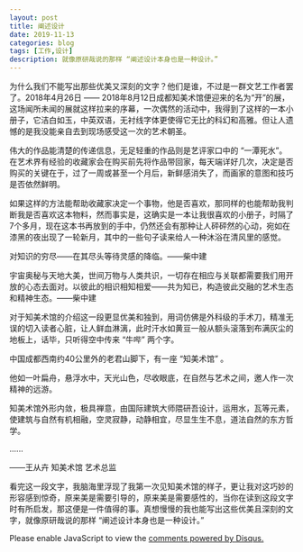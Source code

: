 ```yaml
---
layout: post
title: 阐述设计
date: 2019-11-13
categories: blog
tags: [工作,设计]
description: 就像原研哉说的那样 “阐述设计本身也是一种设计。”
---
```


为什么我们不能写出那些优美又深刻的文字？他们是谁，不过是一群文艺工作者罢了。2018年4月26日 —— 2018年8月12日成都知美术馆便迎来的名为“开”的展，这场闻所未闻的展就这样拉来的序幕，一次偶然的活动中，我得到了这样的一本小册子，它洁白如玉，中英双语，无衬线字体更使得它无比的科幻和高雅。但让人遗憾的是我没能亲自去到现场感受这一次的艺术朝圣。

伟大的作品能清楚的传递信息，无足轻重的作品则是艺评家口中的 “一潭死水”。 在艺术界有经验的收藏家会在购买前先将作品带回家，每天端详好几次，决定是否购买的关键在于，过了一周或甚至一个月后，新鲜感消失了，而画家的意图和技巧是否依然鲜明。

如果这样的方法能帮助收藏家决定一个事物，他是否喜欢，那同样的也能帮助我判断我是否喜欢这本物料，然而事实是，这确实是一本让我很喜欢的小册子，时隔了7个多月，现在这本书再放到的手中，仍然还会有那种让人砰砰然的心动，宛如在漆黑的夜出现了一轮新月，其中的一些句子读来给人一种沐浴在清风里的感觉。

对知识的穷尽——在其尽头等待灵感的降临。——柴中建

宇宙奥秘与天地大美，世间万物与人类共识，一切存在相应与关联都需要我们用开放的心态去面对。以彼此的相识相知相爱——共为知已，构造彼此交融的艺术生态和精神生态。——柴中建

对于知美术馆的介绍这一段更显优美和独到，用词仿佛是外科级的手术刀，精准无误的切入读者心脏，让人鲜血淋漓，此时汗水如黄豆一般从额头滚落到布满灰尘的地板上，话毕，只听得空中传来 “牛哔” 两个字。

中国成都西南约40公里外的老君山脚下，有一座 “知美术馆” 。

他如一叶扁舟，悬浮水中，天光山色，尽收眼底，在自然与艺术之间，邀人作一次精神的远游。

知美术馆外形内敛，极具禅意，由国际建筑大师隈研吾设计，运用水，瓦等元素，使建筑与自然有机相融，空灵寂静，动静相宜，尽显生生不息，道法自然的东方哲学。

......

——王从卉 知美术馆 艺术总监

看完这一段文字，我脑海里浮现了我第一次见知美术馆的样子，更让我对这巧妙的形容感到惊奇，原来美是需要引导的，原来美是需要感性的，当你在读到这段文字时有所启发，那这便是一件值得的事。真想慢慢的我也能写出这些优美且深刻的文字，就像原研哉说的那样 “阐述设计本身也是一种设计。”




<script id="dsq-count-scr" src="//www.ba7khk.disqus.com/count.js" async></script>

<div id="disqus_thread"></div>
<script>

/**
*  RECOMMENDED CONFIGURATION VARIABLES: EDIT AND UNCOMMENT THE SECTION BELOW TO INSERT DYNAMIC VALUES FROM YOUR PLATFORM OR CMS.
*  LEARN WHY DEFINING THESE VARIABLES IS IMPORTANT: https://disqus.com/admin/universalcode/#configuration-variables*/
/*
var disqus_config = function () {
this.page.url = PAGE_URL;  // Replace PAGE_URL with your page's canonical URL variable
this.page.identifier = PAGE_IDENTIFIER; // Replace PAGE_IDENTIFIER with your page's unique identifier variable
};
*/
(function() { // DON'T EDIT BELOW THIS LINE
var d = document, s = d.createElement('script');
s.src = 'https://www.ba7khk.disqus.com/embed.js';
s.setAttribute('data-timestamp', +new Date());
(d.head || d.body).appendChild(s);
})();
</script>
<noscript>Please enable JavaScript to view the <a href="https://disqus.com/?ref_noscript">comments powered by Disqus.</a></noscript>






